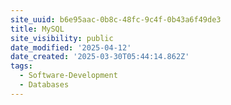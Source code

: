 ```yaml
---
site_uuid: b6e95aac-0b8c-48fc-9c4f-0b43a6f49de3
title: MySQL
site_visibility: public
date_modified: '2025-04-12'
date_created: '2025-03-30T05:44:14.862Z'
tags:
  - Software-Development
  - Databases
---
```












